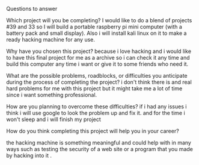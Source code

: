 Questions to answer

Which project will you be completing?
I would like to do a blend of projects #39 and 33 
so I will build a portable raspberry pi mini computer (with a battery pack and small display). Also i will install kali linux on it to make a ready hacking machine for any use.

Why have you chosen this project?
because i love hacking and i would like to have this final project for me as a archive so i can check it any time and build this computer any time i want or give it to some friends who need it.

What are the possible problems, roadblocks, or difficulties you anticipate during the process of completing the project?
i don't think there is and real hard problems for me with this project but it might take me a lot of time since i want something professional.

How are you planning to overcome these difficulties?
if i had any issues i think i will use google to look the problem up and  fix it. and for the time i won't sleep and i will finish my project

How do you think completing this project will help you in your career?

the hacking machine is something meaningful and could help with in many ways such as testing the security of a web site or a program that you made by hacking into it . 